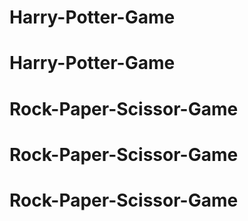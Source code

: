 # Harry-Potter-Game
# Harry-Potter-Game
# Rock-Paper-Scissor-Game
# Rock-Paper-Scissor-Game
# Rock-Paper-Scissor-Game
